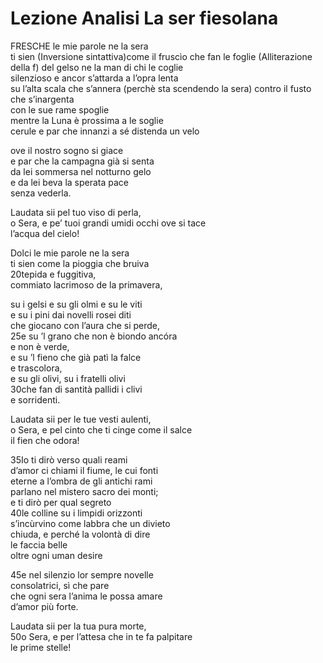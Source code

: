 # Lezione Analisi La ser fiesolana

FRESCHE le mie parole ne la sera  
ti sien (Inversione sintattiva)come il fruscìo che fan le foglie  (Alliterazione della f)
del gelso ne la man di chi le coglie  
silenzioso e ancor s’attarda a l’opra lenta  
su l’alta scala che s’annera (perchè sta scendendo la sera) 
contro il fusto che s’inargenta  
con le sue rame spoglie  
mentre la Luna è prossima a le soglie  
cerule e par che innanzi a sé distenda un velo  

ove il nostro sogno si giace  
e par che la campagna già si senta  
da lei sommersa nel notturno gelo  
e da lei beva la sperata pace  
senza vederla.  
  
Laudata sii pel tuo viso di perla,  
o Sera, e pe’ tuoi grandi umidi occhi ove si tace  
l’acqua del cielo!  
  
Dolci le mie parole ne la sera  
ti sien come la pioggia che bruiva  
20tepida e fuggitiva,  
commiato lacrimoso de la primavera,


su i gelsi e su gli olmi e su le viti  
e su i pini dai novelli rosei diti  
che giocano con l’aura che si perde,  
25e su ’l grano che non è biondo ancóra  
e non è verde,  
e su ’l fieno che già patì la falce  
e trascolora,  
e su gli olivi, su i fratelli olivi  
30che fan di santità pallidi i clivi  
e sorridenti.  
  
Laudata sii per le tue vesti aulenti,  
o Sera, e pel cinto che ti cinge come il salce  
il fien che odora!  
  
35Io ti dirò verso quali reami  
d’amor ci chiami il fiume, le cui fonti  
eterne a l’ombra de gli antichi rami  
parlano nel mistero sacro dei monti;  
e ti dirò per qual segreto  
40le colline su i limpidi orizzonti  
s’incùrvino come labbra che un divieto  
chiuda, e perché la volontà di dire  
le faccia belle  
oltre ogni uman desire

45e nel silenzio lor sempre novelle  
consolatrici, sì che pare  
che ogni sera l’anima le possa amare  
d’amor più forte.  
  
Laudata sii per la tua pura morte,  
50o Sera, e per l’attesa che in te fa palpitare  
le prime stelle!
<!--stackedit_data:
eyJoaXN0b3J5IjpbLTE3NDAxNDU4MzldfQ==
-->